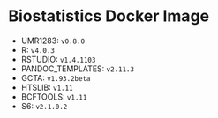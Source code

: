 # Biostatistics Docker Image

* UMR1283: `v0.8.0`  
* R: `v4.0.3`  
* RSTUDIO: `v1.4.1103`  
* PANDOC_TEMPLATES: `v2.11.3`  
* GCTA: `v1.93.2beta`  
* HTSLIB: `v1.11`  
* BCFTOOLS: `v1.11`  
* S6: `v2.1.0.2`  
